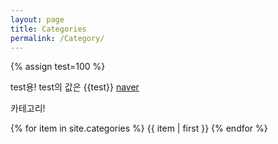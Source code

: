 ```yaml
---
layout: page
title: Categories
permalink: /Category/
---
```

{% assign test=100 %}

test용! test의 값은 {{test}}
[naver](https://www.naver.com "커서를 올리면 나온다.")

카테고리!  

{% for item in site.categories %}
  {{ item | first }}
{% endfor %}
